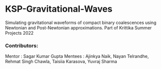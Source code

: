 # KSP-Gravitational-Waves
Simulating gravitational waveforms of compact binary coalescences using Newtonian and Post-Newtonian approximations.
Part of Krittika Summer Projects 2022


### Contributors:
Mentor : Sagar Kumar Gupta
Mentees : Ajinkya Naik, Nayan Telrandhe, Rehmat Singh Chawla, Taisiia Karasova, Yuvraj Sharma

